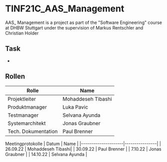 # TINF21C_AAS_Management
AAS_ Management is a project as part of the "Software Engineering" course at DHBW Stuttgart under the supervision of Markus Rentschler and Christian Holder
## Task 
+
## Rollen
| Rolle               | Name           |
|---------------------|----------------|
| Projektleiter       | Mohaddeseh Tibashi|
| Produktmanager      | Luka Pavic     |
| Testmanager         | Selvana Ayunda |
| Systemarchitekt     | Jonas Graubner |
| Tech. Dokumentation | Paul Brenner   |

Meetingprotokolle
| Datum               | Name           |
|---------------------|----------------|
| 26.09.22       | Mohaddeseh Tibashi|
| 30.09.22      | Paul Brenner     |
| 7.10.22      | Jonas Graubner     |
| 14.10.22      |  Selvana Ayunda   |
